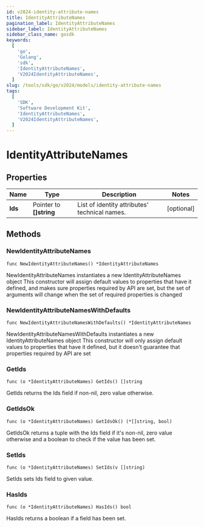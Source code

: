 ```yaml
---
id: v2024-identity-attribute-names
title: IdentityAttributeNames
pagination_label: IdentityAttributeNames
sidebar_label: IdentityAttributeNames
sidebar_class_name: gosdk
keywords:
  [
    'go',
    'Golang',
    'sdk',
    'IdentityAttributeNames',
    'V2024IdentityAttributeNames',
  ]
slug: /tools/sdk/go/v2024/models/identity-attribute-names
tags:
  [
    'SDK',
    'Software Development Kit',
    'IdentityAttributeNames',
    'V2024IdentityAttributeNames',
  ]
---
```


# IdentityAttributeNames

## Properties

| Name | Type | Description | Notes |
| --- | --- | --- | --- |
| **Ids** | Pointer to **[]string** | List of identity attributes' technical names. | [optional] |

## Methods

### NewIdentityAttributeNames

`func NewIdentityAttributeNames() *IdentityAttributeNames`

NewIdentityAttributeNames instantiates a new IdentityAttributeNames object This constructor will assign default values to properties that have it defined, and makes sure properties required by API are set, but the set of arguments will change when the set of required properties is changed

### NewIdentityAttributeNamesWithDefaults

`func NewIdentityAttributeNamesWithDefaults() *IdentityAttributeNames`

NewIdentityAttributeNamesWithDefaults instantiates a new IdentityAttributeNames object This constructor will only assign default values to properties that have it defined, but it doesn't guarantee that properties required by API are set

### GetIds

`func (o *IdentityAttributeNames) GetIds() []string`

GetIds returns the Ids field if non-nil, zero value otherwise.

### GetIdsOk

`func (o *IdentityAttributeNames) GetIdsOk() (*[]string, bool)`

GetIdsOk returns a tuple with the Ids field if it's non-nil, zero value otherwise and a boolean to check if the value has been set.

### SetIds

`func (o *IdentityAttributeNames) SetIds(v []string)`

SetIds sets Ids field to given value.

### HasIds

`func (o *IdentityAttributeNames) HasIds() bool`

HasIds returns a boolean if a field has been set.
